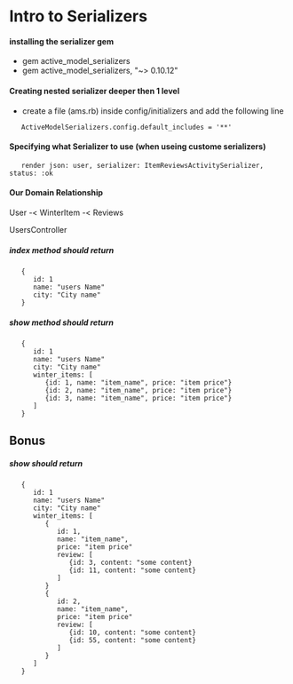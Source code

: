 # Intro to Serializers

#### installing the serializer gem
- gem active_model_serializers
- gem active_model_serializers, "~> 0.10.12"


#### Creating nested serializer deeper then 1 level
- create a file (ams.rb) inside config/initializers and add the following line
```
   ActiveModelSerializers.config.default_includes = '**'
```

#### Specifying what Serializer to use (when useing custome serializers)
```
   render json: user, serializer: ItemReviewsActivitySerializer, status: :ok
```

#### Our Domain Relationship
User -< WinterItem -< Reviews 


UsersController 

##### index method should return 
```
   {
      id: 1
      name: "users Name"
      city: "City name"   
   }
```

##### show method should return 
```
   {
      id: 1
      name: "users Name"
      city: "City name" 
      winter_items: [
         {id: 1, name: "item_name", price: "item price"}
         {id: 2, name: "item_name", price: "item price"}
         {id: 3, name: "item_name", price: "item price"}
      ]  
   }
```

## Bonus
##### show should return 
```
   {
      id: 1
      name: "users Name"
      city: "City name" 
      winter_items: [
         {
            id: 1, 
            name: "item_name", 
            price: "item price"
            review: [
               {id: 3, content: "some content}
               {id: 11, content: "some content}
            ]
         }
         {
            id: 2, 
            name: "item_name", 
            price: "item price"
            review: [
               {id: 10, content: "some content}
               {id: 55, content: "some content}
            ]
         }
      ]  
   }
```